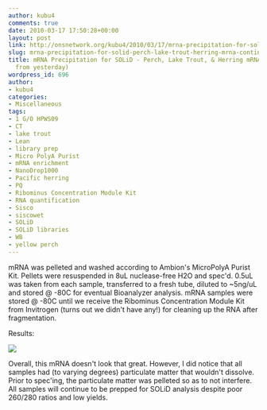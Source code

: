 ```yaml
---
author: kubu4
comments: true
date: 2010-03-17 17:50:28+00:00
layout: post
link: http://onsnetwork.org/kubu4/2010/03/17/mrna-precipitation-for-solid-perch-lake-trout-herring-mrna-continued-from-yesterday/
slug: mrna-precipitation-for-solid-perch-lake-trout-herring-mrna-continued-from-yesterday
title: mRNA Precipitation for SOLiD - Perch, Lake Trout, & Herring mRNA (CONTINUED
  from yesterday)
wordpress_id: 696
author:
- kubu4
categories:
- Miscellaneous
tags:
- 1 G/O HPWS09
- CT
- lake trout
- Lean
- library prep
- Micro PolyA Purist
- mRNA enrichment
- NanoDrop1000
- Pacific herring
- PQ
- Ribominus Concentration Module Kit
- RNA quantification
- Sisco
- siscowet
- SOLiD
- SOLiD libraries
- WB
- yellow perch
---
```


mRNA was pelleted and washed according to Ambion's MicroPolyA Purist Kit. Pellets were resuspended in 8uL nuclease-free H2O and spec'd. 0.5uL was taken from each sample, transferred to a fresh tube, diluted to ~5ng/uL and stored @ -80C for eventual Bioanalyzer analysis. mRNA samples were stored @ -80C until we receive the Ribominus Concentration Module Kit from Invitrogen (turns out we didn't have any!) for cleaning up the RNA after fragmentation.

Results:

![](http://eagle.fish.washington.edu/Arabidopsis/RNA%20Spec%20Readings/20100317%20mRNA.jpg)

Overall, this mRNA doesn't look that great. However, I did notice that all samples had (to varying degrees) particulate matter that wouldn't dissolve. Prior to spec'ing, the particulate matter was pelleted so as to not interfere. All samples will continue to be prepped for SOLiD analysis despite poor 260/280 ratios and low yields.
